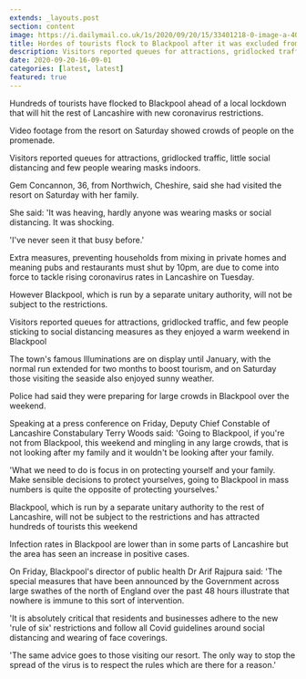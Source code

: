 ```yaml
---
extends: _layouts.post
section: content
image: https://i.dailymail.co.uk/1s/2020/09/20/15/33401218-0-image-a-40_1600613237792.jpg 
title: Hordes of tourists flock to Blackpool after it was excluded from new lockdown rules 
description: Visitors reported queues for attractions, gridlocked traffic, and few people sticking to social distancing measures as they enjoyed a warm weekend in Blackpool. 
date: 2020-09-20-16-09-01 
categories: [latest, latest] 
featured: true 
--- 
```

Hundreds of tourists have flocked to Blackpool ahead of a local lockdown that will hit the rest of Lancashire with new coronavirus restrictions.

Video footage from the resort on Saturday showed crowds of people on the promenade.

Visitors reported queues for attractions, gridlocked traffic, little social distancing and few people wearing masks indoors.

Gem Concannon, 36, from Northwich, Cheshire, said she had visited the resort on Saturday with her family.

She said: 'It was heaving, hardly anyone was wearing masks or social distancing. It was shocking.

'I've never seen it that busy before.'

Extra measures, preventing households from mixing in private homes and meaning pubs and restaurants must shut by 10pm, are due to come into force to tackle rising coronavirus rates in Lancashire on Tuesday.

However Blackpool, which is run by a separate unitary authority, will not be subject to the restrictions.

Visitors reported queues for attractions, gridlocked traffic, and few people sticking to social distancing measures as they enjoyed a warm weekend in Blackpool

The town's famous Illuminations are on display until January, with the normal run extended for two months to boost tourism, and on Saturday those visiting the seaside also enjoyed sunny weather.

Police had said they were preparing for large crowds in Blackpool over the weekend.

Speaking at a press conference on Friday, Deputy Chief Constable of Lancashire Constabulary Terry Woods said: 'Going to Blackpool, if you're not from Blackpool, this weekend and mingling in any large crowds, that is not looking after my family and it wouldn't be looking after your family.

'What we need to do is focus in on protecting yourself and your family. Make sensible decisions to protect yourselves, going to Blackpool in mass numbers is quite the opposite of protecting yourselves.'

Blackpool, which is run by a separate unitary authority to the rest of Lancashire, will not be subject to the restrictions and has attracted hundreds of tourists this weekend

Infection rates in Blackpool are lower than in some parts of Lancashire but the area has seen an increase in positive cases.

On Friday, Blackpool's director of public health Dr Arif Rajpura said: 'The special measures that have been announced by the Government across large swathes of the north of England over the past 48 hours illustrate that nowhere is immune to this sort of intervention.

'It is absolutely critical that residents and businesses adhere to the new 'rule of six' restrictions and follow all Covid guidelines around social distancing and wearing of face coverings.

'The same advice goes to those visiting our resort. The only way to stop the spread of the virus is to respect the rules which are there for a reason.' 

